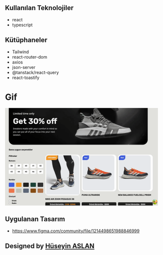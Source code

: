 ## Kullanılan Teknolojiler

- react
- typescript

## Kütüphaneler

- Tailwind
- react-router-dom
- axios
- json-server
- @tanstack/react-query
- react-toastify


# Gif

<img src="/public/Zight Recording 2024-08-22 at 10.51.26 PM.gif"/>

## Uygulanan Tasarım

- https://www.figma.com/community/file/1214498651988846999


##  Designed by <a href="https://www.linkedin.com/in/h%C3%BCseyin-aslan-128519203/" target="_blank">Hüseyin ASLAN</a>